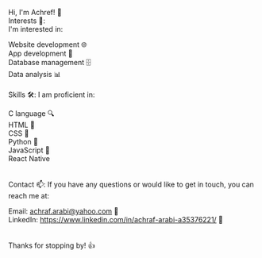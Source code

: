Hi, I'm Achref! 👋
<br />
Interests 🤔:
<br />
I'm interested in:

Website development 🌐<br />
App development 📱<br />
Database management 🗄️<br />
Data analysis 📊<br />
<br />
Skills 🛠️:
I am proficient in:

C language 🔍<br />
HTML 🌟<br />
CSS 🎨<br />
Python 🐍<br />
JavaScript 🌟<br />
React Native <br />
<br /><br />
Contact 📫:
If you have any questions or would like to get in touch, you can reach me at:

Email: achraf.arabi@yahoo.com 📧<br />
LinkedIn: https://www.linkedin.com/in/achraf-arabi-a35376221/ 💼<br />
<br /><br />
Thanks for stopping by! 👍
